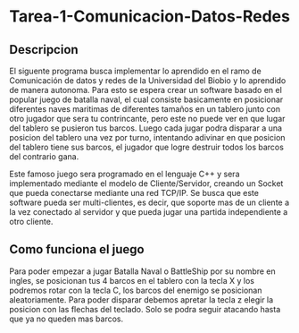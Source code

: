 # Tarea-1-Comunicacion-Datos-Redes

## Descripcion

El siguente programa busca implementar lo aprendido en el ramo de Comunicación de datos y redes de la Universidad del Biobio y lo aprendido de manera autonoma.
Para esto se espera crear un software basado en el popular juego de batalla naval, el cual consiste basicamente en posicionar diferentes naves maritimas de 
diferentes tamaños en un tablero junto con otro jugador que sera tu contrincante, pero este no puede ver en que lugar del tablero se pusieron tus barcos.
Luego cada jugar podra disparar a una posicion del tablero una vez por turno, intentando adivinar en que posicion del tablero tiene sus barcos, el jugador que
logre destruir todos los barcos del contrario gana.

Este famoso juego sera programado en el lenguaje C++ y sera implementado mediante el modelo de Cliente/Servidor, creando un Socket que pueda conectarse mediante
una red TCP/IP. Se busca que este software pueda ser multi-clientes, es decir, que soporte mas de un cliente a la vez conectado al servidor y que pueda jugar una
partida independiente a otro cliente.

## Como funciona el juego

Para poder empezar a jugar Batalla Naval o BattleShip por su nombre en ingles, se posicionan tus 4 barcos en el tablero con la tecla X y los podremos rotar con la 
tecla C, los barcos del enemigo se posicionan aleatoriamente. Para poder disparar debemos apretar la tecla z elegir la posicion con las flechas del teclado. Solo
se podra seguir atacando hasta que ya no queden mas barcos.
